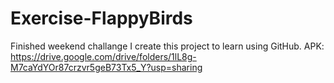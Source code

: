 # Exercise-FlappyBirds
Finished
weekend challange
I create this project to learn using GitHub.
APK: https://drive.google.com/drive/folders/1lL8g-M7caYdYOr87crzvr5geB73Tx5_Y?usp=sharing
 
